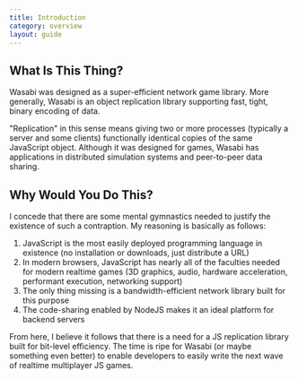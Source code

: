 ```yaml
---
title: Introduction
category: overview
layout: guide
---
```


What Is This Thing?
---

Wasabi was designed as a super-efficient network game library. More generally, Wasabi is an object replication library supporting fast, tight, binary encoding of data.

"Replication" in this sense means giving two or more processes (typically a server and some clients) functionally identical copies of the same JavaScript object. Although it was designed for games, Wasabi has applications in distributed simulation systems and peer-to-peer data sharing.

Why Would You Do This?
---

I concede that there are some mental gymnastics needed to justify the existence of such a contraption. My reasoning is basically as follows:

  1. JavaScript is the most easily deployed programming language in existence (no installation or downloads, just distribute a URL)
  2. In modern browsers, JavaScript has nearly all of the faculties needed for modern realtime games (3D graphics, audio, hardware acceleration, performant execution, networking support)
  3. The only thing missing is a bandwidth-efficient network library built for this purpose
  4. The code-sharing enabled by NodeJS makes it an ideal platform for backend servers

From here, I believe it follows that there is a need for a JS replication library built for bit-level efficiency. The time is ripe for Wasabi (or maybe something even better) to enable developers to easily write the next wave of realtime multiplayer JS games.
